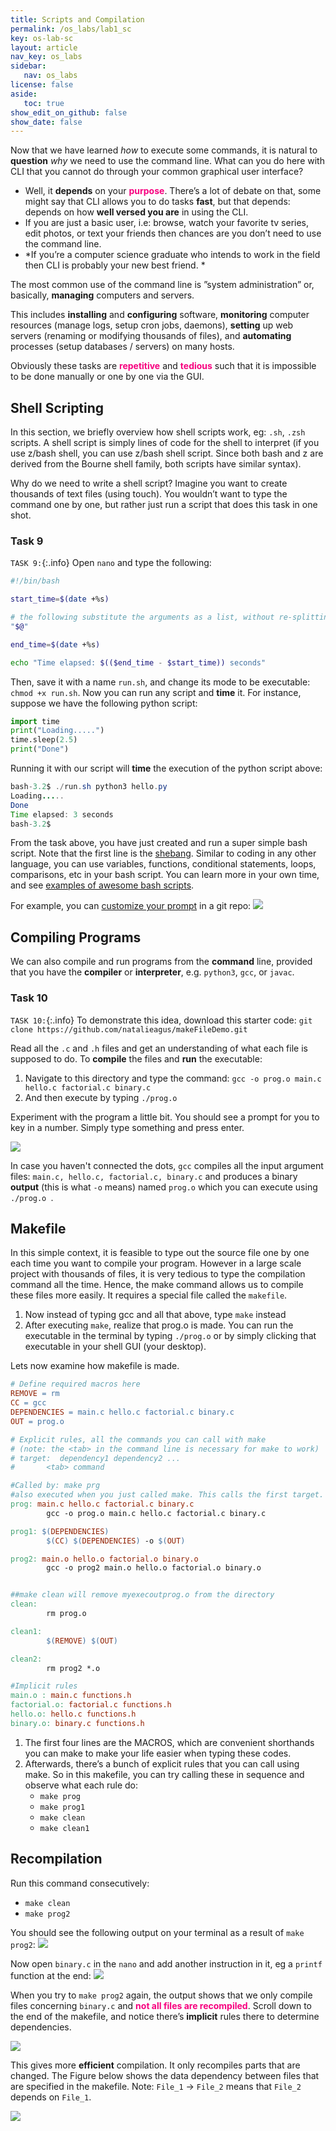 ```yaml
---
title: Scripts and Compilation
permalink: /os_labs/lab1_sc
key: os-lab-sc
layout: article
nav_key: os_labs
sidebar:
   nav: os_labs
license: false
aside:
   toc: true
show_edit_on_github: false
show_date: false
---
```


Now that we have learned *how* to execute some commands, it is natural to **question** *why* we need to use the command line. What can you do here with CLI that you cannot do through your common graphical user interface? 
* Well, it **depends** on your <span style="color:#f7007f;"><b>purpose</b></span>. There’s a lot of debate on that, some might say that CLI allows you to do tasks **fast**, but that depends: depends on how **well versed you are** in using the CLI. 
* If you are just a basic user, i.e: browse, watch your favorite tv series, edit photos, or text your friends then chances are you don’t need to use the command line. 
* *If you’re a computer science graduate who intends to work in the field then CLI is probably your new best friend. *


The most common use of the command line is ”system administration” or, basically, **managing** computers and servers. 

This includes **installing** and **configuring** software, **monitoring** computer resources (manage logs, setup cron jobs, daemons), **setting** up web servers (renaming or modifying thousands of files), and **automating** processes (setup databases / servers) on many hosts. 

Obviously these tasks are <span style="color:#f7007f;"><b>repetitive</b></span> and <span style="color:#f7007f;"><b>tedious</b></span> such that it is impossible to be done manually or one by one via the GUI.

## Shell Scripting

In this section, we briefly overview how shell scripts work, eg: `.sh`, `.zsh` scripts. A shell script is simply lines of code for the shell to interpret (if you use z/bash shell, you can use z/bash shell script. Since both bash and z are derived from the Bourne shell family, both scripts have similar syntax). 


Why do we need to write a shell script? Imagine you want to create thousands of text files (using touch). You wouldn’t want to type the command one by one, but rather just run a script that does this task in one shot.


### Task 9 
`TASK 9:`{:.info} Open `nano` and type the following:
```bash
#!/bin/bash

start_time=$(date +%s)

# the following substitute the arguments as a list, without re-splitting them on whitespace
"$@" 

end_time=$(date +%s)

echo "Time elapsed: $(($end_time - $start_time)) seconds"
```

Then, save it with a name `run.sh`, and change its mode to be executable: `chmod +x run.sh`. Now you can run any script and **time** it. For instance, suppose we have the following python script:
```python
import time
print("Loading.....")
time.sleep(2.5)
print("Done")
```
Running it with our script will **time** the execution of the python script above:

```java
bash-3.2$ ./run.sh python3 hello.py
Loading.....
Done
Time elapsed: 3 seconds
bash-3.2$ 
```

From the task above, you have just created and run a super simple bash script. Note that the first line is the [shebang](https://en.wikipedia.org/wiki/Shebang_(Unix)). Similar to coding in any other language, you can use variables, functions, conditional statements, loops, comparisons, etc in your bash script. You can learn more in your own time, and see [examples of awesome bash scripts](https://github.com/awesome-lists/awesome-bash). 

For example, you can [customize your prompt](https://github.com/arialdomartini/oh-my-git) in a git repo:
<img src="/50005/assets/images/lab1/20.png"  class="center_seventy"/>


## Compiling Programs
We can also compile and run programs from the **command** line, provided that you have the **compiler** or **interpreter**, e.g. `python3`, `gcc`, or `javac`. 

### Task 10 
`TASK 10:`{:.info} To demonstrate this idea, download this starter code: `git clone https://github.com/natalieagus/makeFileDemo.git`

Read all the `.c` and `.h` files and get an understanding of what each file is supposed to do. To **compile** the files and **run** the executable:
1. Navigate to this directory and type the command: `gcc -o prog.o main.c hello.c factorial.c binary.c `
2. And then execute by typing `./prog.o`


Experiment with the program a little bit. You should see a prompt for you to key in a number. Simply type something and press enter.

<img src="/50005/assets/images/lab1/21.png"  class="center_seventy"/>

In case you haven't connected the dots, `gcc` compiles all the input argument files: `main.c, hello.c, factorial.c, binary.c` and produces a binary **output** (this is what `-o` means) named `prog.o` which you can execute using `./prog.o `.

## Makefile 
In this simple context, it is feasible to type out the source file one by one each time you want to compile your program. However in a large scale project with thousands of files, it is very tedious to type the compilation command all the time. Hence, the make command allows us to compile these files more easily. It requires a special file called the `makefile`.

1. Now instead of typing gcc and all that above, type `make` instead
2. After executing `make`, realize that prog.o is made. You can run the executable in the terminal by typing `./prog.o` or by simply clicking that executable in your shell GUI (your desktop).

Lets now examine how makefile is made.

```makefile
# Define required macros here
REMOVE = rm
CC = gcc
DEPENDENCIES = main.c hello.c factorial.c binary.c
OUT = prog.o

# Explicit rules, all the commands you can call with make 
# (note: the <tab> in the command line is necessary for make to work) 
# target:  dependency1 dependency2 ...
#       <tab> command

#Called by: make prg 
#also executed when you just called make. This calls the first target. 
prog: main.c hello.c factorial.c binary.c
        gcc -o prog.o main.c hello.c factorial.c binary.c 

prog1: $(DEPENDENCIES)
        $(CC) $(DEPENDENCIES) -o $(OUT)

prog2: main.o hello.o factorial.o binary.o
        gcc -o prog2 main.o hello.o factorial.o binary.o


##make clean will remove myexecoutprog.o from the directory
clean:
        rm prog.o

clean1: 
        $(REMOVE) $(OUT)

clean2:
        rm prog2 *.o

#Implicit rules
main.o : main.c functions.h
factorial.o: factorial.c functions.h
hello.o: hello.c functions.h
binary.o: binary.c functions.h
```

1. The first four lines are the MACROS, which are convenient shorthands you can make to make your life easier when typing these codes.
2. Afterwards, there’s a bunch of explicit rules that you can call using make. So in this makefile, you can try calling these in sequence and observe what each rule do:
    * `make prog`
    * `make prog1`
    * `make clean`
    * `make clean1`


## Recompilation
Run this command consecutively: 
* `make clean` 
* `make prog2` 

You should see the following output on your terminal as a result of `make prog2`:
<img src="/50005/assets/images/lab1/22.png"  class="center_fifty"/>

Now open `binary.c` in the `nano` and add another instruction in it, eg a `printf` function at the end:
<img src="/50005/assets/images/lab1/23.png"  class="center_fifty"/>

When you try to `make prog2` again, the output shows that we only compile files concerning `binary.c` and <span style="color:#f7007f;"><b>not all files are recompiled</b></span>. Scroll down to the end of the makefile, and notice there’s **implicit** rules there to determine dependencies. 

<img src="/50005/assets/images/lab1/24.png"  class="center_fifty"/>

This gives more **efficient** compilation. It only recompiles parts that are changed. The Figure below shows the data dependency between files that are specified in the makefile. 
Note: `File_1` → `File_2` means that `File_2` depends on `File_1`. 

<img src="/50005/assets/images/lab1/25.png"  class="center_seventy"/>

